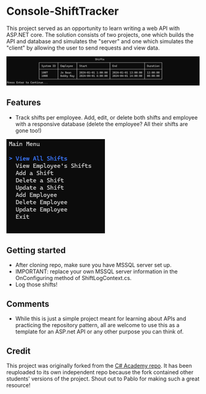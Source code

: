 # Console-ShiftTracker
This project served as an opportunity to learn writing a web API with ASP.NET core. The solution consists of two projects, one which builds the API and database and simulates the "server" and one which simulates the "client" by allowing the user to send requests and view data. 

![the result of viewing all shifts](image.png)

## Features
- Track shifts per employee. Add, edit, or delete both shifts and employee with a responsive database (delete the employee? All their shifts are gone too!)

![alt text](image-1.png)

## Getting started
- After cloning repo, make sure you have MSSQL server set up.
- IMPORTANT: replace your own MSSQL server information in the OnConfiguring method of ShiftLogContext.cs.
- Log those shifts!


## Comments
- While this is just a simple project meant for learning about APIs and practicing the repository pattern, all are welcome to use this as a template for an ASP.net API or any other purpose you can think of.

## Credit
This project was originally forked from the [C# Academy repo](https://github.com/TheCSharpAcademy/CodeReviews.Console.ShiftsLogger). It has been reuploaded to its own independent repo because the fork contained other students' versions of the project. Shout out to Pablo for making such a great resource!